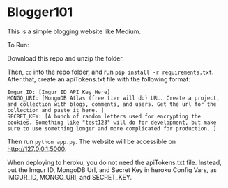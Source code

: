 # Blogger101

This is a simple blogging website like Medium. 

To Run:

Download this repo and unzip the folder.

Then, `cd` into the repo folder, and run `pip install -r requirements.txt`. After that, create an apiTokens.txt file with the following format:

```
Imgur_ID: [Imgur ID API Key Here]
MONGO_URI: [MongoDB Atlas (free tier will do) URL. Create a project, and collection with blogs, comments, and users. Get the url for the collection and paste it here. ]
SECRET_KEY: [A bunch of random letters used for encrypting the cookies. Something like "test123" will do for development, but make sure to use something longer and more complicated for production. ]
```

Then run `python app.py`. The website will be accessible on http://127.0.0.1:5000. 


When deploying to heroku, you do not need the apiTokens.txt file. Instead, put the Imgur ID, MongoDB Url, and Secret Key in heroku Config Vars, as IMGUR_ID, MONGO_URI, and SECRET_KEY. 
